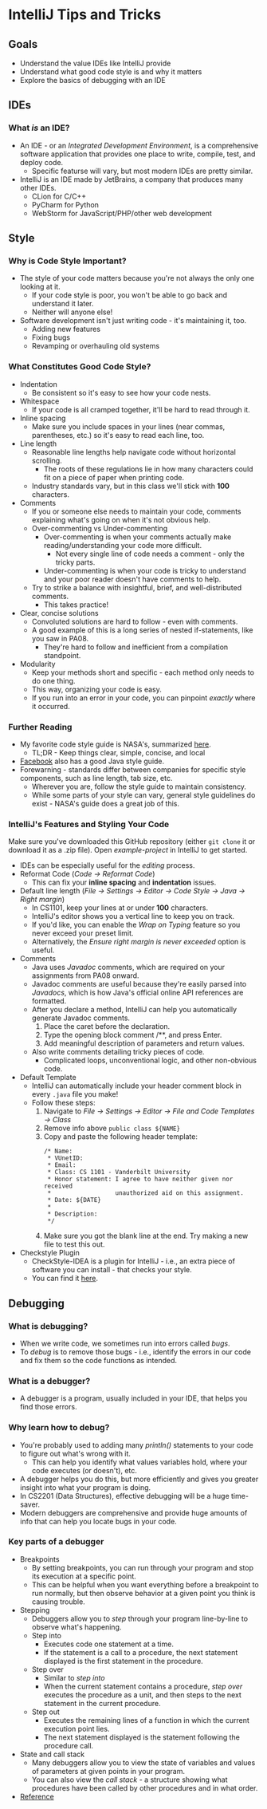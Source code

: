 # IntelliJ Tips and Tricks

## Goals
+ Understand the value IDEs like IntelliJ provide
+ Understand what good code style is and why it matters
+ Explore the basics of debugging with an IDE

## IDEs
### What _is_ an IDE?
+ An IDE - or an _Integrated Development Environment_, is a comprehensive software application that provides one place to write, compile, test, and deploy code.
  + Specific featurse will vary, but most modern IDEs are pretty similar.
+ IntelliJ is an IDE made by JetBrains, a company that produces many other IDEs.
  + CLion for C/C++
  + PyCharm for Python
  + WebStorm for JavaScript/PHP/other web development

## Style
### Why is Code Style Important?
+ The style of your code matters because you're not always the only one looking at it.
  + If your code style is poor, you won't be able to go back and understand it later.
  + Neither will anyone else!
+ Software development isn't just writing code - it's maintaining it, too.
  + Adding new features
  + Fixing bugs
  + Revamping or overhauling old systems

### What Constitutes Good Code Style?
+ Indentation
  + Be consistent so it's easy to see how your code nests.
+ Whitespace
  + If your code is all cramped together, it'll be hard to read through it.
+ Inline spacing
  + Make sure you include spaces in your lines (near commas, parentheses, etc.) so it's easy to read each line, too.
+ Line length
  + Reasonable line lengths help navigate code without horizontal scrolling.
    + The roots of these regulations lie in how many characters could fit on a piece of paper when printing code.
  + Industry standards vary, but in this class we'll stick with **100** characters.
+ Comments
  + If you or someone else needs to maintain your code, comments explaining what's going on when it's not obvious help.
  + Over-commenting vs Under-commenting
    + Over-commenting is when your comments actually make reading/understanding your code more difficult.
      + Not every single line of code needs a comment - only the tricky parts.
    + Under-commenting is when your code is tricky to understand and your poor reader doesn't have comments to help.
  + Try to strike a balance with insightful, brief, and well-distributed comments.
    + This takes practice!
+ Clear, concise solutions
  + Convoluted solutions are hard to follow - even with comments. 
  + A good example of this is a long series of nested if-statements, like you saw in PA08.
    + They're hard to follow and inefficient from a compilation standpoint.
+ Modularity
  + Keep your methods short and specific - each method only needs to do one thing.
  + This way, organizing your code is easy.
  + If you run into an error in your code, you can pinpoint _exactly_ where it occurred.

### Further Reading
+ My favorite code style guide is NASA's, summarized [here](http://sdtimes.com/nasas-10-rules-developing-safety-critical-code/).
  + TL;DR - Keep things clear, simple, concise, and local
+ [Facebook](https://github.com/facebook/jcommon/wiki/Coding-Standards) also has a good Java style guide.
+ Forewarning - standards differ between companies for specific style components, such as line length, tab size, etc.
  + Wherever you are, follow the style guide to maintain consistency.
  + While some parts of your style can vary, general style guidelines do exist - NASA's guide does a great job of this.

### IntelliJ's Features and Styling Your Code
Make sure you've downloaded this GitHub repository (either ```git clone``` it or download it as a .zip file).
Open _example-project_ in IntelliJ to get started.

+ IDEs can be especially useful for the *editing* process.
+ Reformat Code (*Code → Reformat Code*)
  + This can fix your **inline spacing** and **indentation** issues.
+ Default line length (*File → Settings → Editor → Code Style → Java → Right margin*)
  + In CS1101, keep your lines at or under **100** characters.
  + IntelliJ's editor shows you a vertical line to keep you on track.
  + If you'd like, you can enable the *Wrap on Typing* feature so you never exceed your preset limit.
  + Alternatively, the *Ensure right margin is never exceeded* option is useful.
+ Comments
  + Java uses *Javadoc* comments, which are required on your assignments from PA08 onward.
  + Javadoc comments are useful because they're easily parsed into *Javadocs*, which is how
    Java's official online API references are formatted.
  + After you declare a method, IntelliJ can help you automatically generate Javadoc comments.
    1. Place the caret before the declaration.
    2. Type the opening block comment /**, and press Enter.
    3. Add meaningful description of parameters and return values.
  + Also write comments detailing tricky pieces of code.
    + Complicated loops, unconventional logic, and other non-obvious code.
+ Default Template
  + IntelliJ can automatically include your header comment block in every ```.java``` file you make!
  + Follow these steps:
    1. Navigate to *File → Settings → Editor → File and Code Templates → Class*
    2. Remove info above ```public class ${NAME}```
    3. Copy and paste the following header template:
       ```
       /* Name:
        * VUnetID:
        * Email:
        * Class: CS 1101 - Vanderbilt University
        * Honor statement: I agree to have neither given nor received
        *                  unauthorized aid on this assignment.
        * Date: ${DATE}
        *
        * Description: 
        */

       ``` 
    4. Make sure you got the blank line at the end. Try making a new file to test this out.
+ Checkstyle Plugin
  + CheckStyle-IDEA is a plugin for IntelliJ - i.e., an extra piece of software you can install - that checks your style.
  + You can find it [here](https://plugins.jetbrains.com/plugin/1065-checkstyle-idea).


## Debugging
### What is debugging?
+ When we write code, we sometimes run into errors called *bugs*.
+ To  *debug* is to remove those bugs - i.e., identify the errors in our code and fix them so the code functions as intended.

### What is a debugger?
+ A debugger is a program, usually included in your IDE, that helps you find those errors.

### Why learn how to debug?
+ You're probably used to adding many *println()* statements to your code to figure out what's wrong with it.
  + This can help you identify what values variables hold, where your code executes (or doesn't), etc.
+ A debugger helps you do this, but more efficiently and gives you greater insight into what your program is doing.
+ In CS2201 (Data Structures), effective debugging will be a huge time-saver.
+ Modern debuggers are comprehensive and provide huge amounts of info that can help you locate bugs in your code.

### Key parts of a debugger
+ Breakpoints
  + By setting breakpoints, you can run through your program and stop its execution at a specific point.
  + This can be helpful when you want everything before a breakpoint to run normally, but then observe behavior at a given point you think is causing trouble.
+ Stepping
  + Debuggers allow you to *step* through your program line-by-line to observe what's happening.
  + Step into
    + Executes code one statement at a time.
    + If the statement is a call to a procedure, the next statement displayed is the first statement in the procedure.
  + Step over
    + Similar to *step into*
    + When the current statement contains a procedure, *step over* executes the procedure as a unit, and 
      then steps to the next statement in the current procedure. 
  + Step out
    + Executes the remaining lines of a function in which the current execution point lies.
    + The next statement displayed is the statement following the procedure call.
+ State and call stack
    + Many debuggers allow you to view the state of variables and values of parameters at given points in your program.
    + You can also view the *call stack* - a structure showing what procedures have been called by other procedures and in   what order.
+ [Reference](https://msdn.microsoft.com/en-us/library/office/gg251651.aspx)